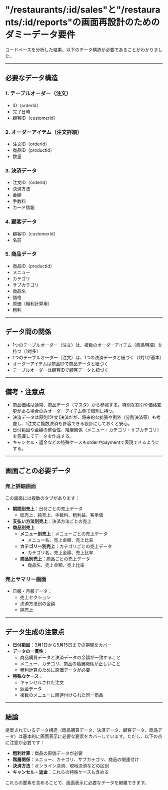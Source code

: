 # "/restaurants/:id/sales"と"/restaurants/:id/reports"の画面再設計のためのダミーデータ要件

コードベースを分析した結果、以下のデータ構造が必要であることがわかりました。

---

## 必要なデータ構造

### 1. テーブルオーダー（注文）
- ID（orderId）
- 完了日時
- 顧客ID（customerId）

### 2. オーダーアイテム（注文詳細）
- 注文ID（orderId）
- 商品ID（productId）
- 数量

### 3. 決済データ
- 注文ID（orderId）
- 決済方法
- 金額
- 手数料
- カード情報

### 4. 顧客データ
- 顧客ID（customerId）
- 名前

### 5. 商品データ
- 商品ID（productId）
- メニュー
- カテゴリ
- サブカテゴリ
- 商品名
- 価格
- 原価（粗利計算用）
- 粗利

---

## データ間の関係

- 1つのテーブルオーダー（注文）は、複数のオーダーアイテム（商品明細）を持つ（1対多）
- 1つのテーブルオーダー（注文）は、1つの決済データと紐づく（1対1が基本）
- オーダーアイテムは商品IDで商品データと紐づく
- テーブルオーダーは顧客IDで顧客データと紐づく

---

## 備考・注意点

- 商品価格は通常、商品データ（マスタ）から参照する。特別な割引や価格変更がある場合のみオーダーアイテム側で個別に持つ。
- 決済データは原則1注文1決済だが、将来的な拡張や例外（分割決済等）も考慮し、1注文に複数決済も許容できる設計にしておくと安心。
- 日付範囲や金額の整合性、階層関係（メニュー・カテゴリ・サブカテゴリ）を意識してデータを作成する。
- キャンセル・返金などの特殊ケースもorderやpaymentで表現できるようにする。

---

## 画面ごとの必要データ

### 売上詳細画面
この画面には複数のタブがあります：

- **期間別売上**：日付ごとの売上データ
  - 総売上、純売上、手数料、粗利益、客単価
- **支払い方法別売上**：決済方法ごとの売上
- **商品別売上**
  - **メニュー別売上**：メニューごとの売上データ
    - メニュー名、売上金額、売上比率
  - **カテゴリー別売上**：カテゴリごとの売上データ
    - カテゴリ名、売上金額、売上比率
  - **商品別売上**：商品ごとの売上データ
    - 商品名、売上金額、売上比率

### 売上サマリー画面
- 日報・月報データ：
  - 売上セクション
  - 決済方法別の金額
  - 純売上

---

## データ生成の注意点

- **日付範囲**：3月1日から5月15日までの期間をカバー
- **データの一貫性**：
  - 商品購買データと決済データの金額が一致すること
  - メニュー、カテゴリ、商品の階層関係が正しいこと
  - 粗利計算のために原価データが必要
- **特殊なケース**：
  - キャンセルされた注文
  - 返金データ
  - 複数のメニューに関連付けられた同一商品

---

## 結論

提案されているデータ構造（商品購買データ、決済データ、顧客データ、商品データ）は基本的に画面表示に必要な要素をカバーしています。ただし、以下の点に注意が必要です：

- **粗利計算**：商品の原価データが必要
- **階層関係**：メニュー、カテゴリ、サブカテゴリ、商品の関連付け
- **決済方法**：オンライン決済、現地決済などの区別
- **キャンセル・返金**：これらの特殊ケースも含める

これらの要素を含めることで、画面表示に必要なデータを網羅できます。